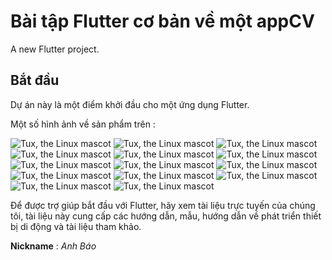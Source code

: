 # Bài tập Flutter cơ bản về một appCV 

A new Flutter project.

## Bắt đầu

Dự án này là một điểm khởi đầu cho một ứng dụng Flutter.

Một số hình ảnh về sản phẩm trên :

![Tux, the Linux mascot](/asset/image/home/1.png)
![Tux, the Linux mascot](/asset/image/home/2.png)
![Tux, the Linux mascot](/asset/image/home/3.png)
![Tux, the Linux mascot](/asset/image/home/4.png)
![Tux, the Linux mascot](/asset/image/home/5.png)
![Tux, the Linux mascot](/asset/image/home/6.png)
![Tux, the Linux mascot](/asset/image/home/7.png)
![Tux, the Linux mascot](/asset/image/home/8.png)
![Tux, the Linux mascot](/asset/image/home/9.png)
![Tux, the Linux mascot](/asset/image/home/10.png)
![Tux, the Linux mascot](/asset/image/home/11.png)
![Tux, the Linux mascot](/asset/image/home/12.png)
![Tux, the Linux mascot](/asset/image/home/13.png)
![Tux, the Linux mascot](/asset/image/home/14.png)


Để được trợ giúp bắt đầu với Flutter, hãy xem tài liệu trực tuyến của chúng tôi, tài liệu này cung cấp các hướng dẫn, mẫu, hướng dẫn về phát triển thiết bị di động và tài liệu tham khảo.


**Nickname** : <span style="colors.green">*Anh Báo*</span>
